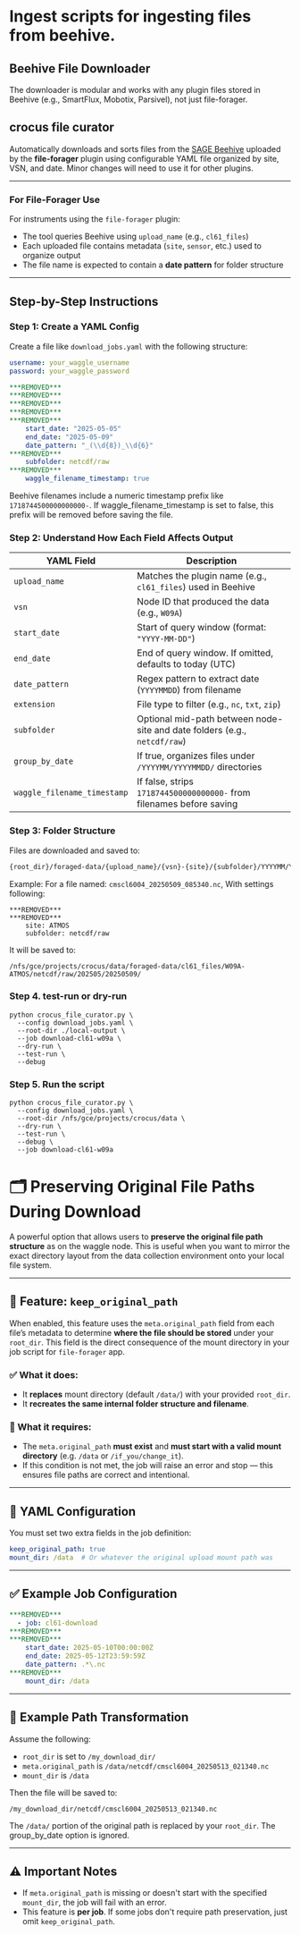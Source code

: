 # Ingest scripts for ingesting files from beehive.


## Beehive File Downloader
The downloader is modular and works with any plugin files stored in Beehive (e.g., SmartFlux, Mobotix, Parsivel), not just file-forager.

## crocus file curator
Automatically downloads and sorts files from the [SAGE Beehive](https://sagecontinuum.org) uploaded by the **file-forager** plugin using configurable YAML file organized by site, VSN, and date.
Minor changes will need to use it for other plugins.

---

### For File-Forager Use
For instruments using the `file-forager` plugin:
- The tool queries Beehive using `upload_name` (e.g., `cl61_files`)
- Each uploaded file contains metadata (`site`, `sensor`, etc.) used to organize output
- The file name is expected to contain a **date pattern** for folder structure

---

## Step-by-Step Instructions

### Step 1: Create a YAML Config

Create a file like `download_jobs.yaml` with the following structure:

```yaml
username: your_waggle_username
password: your_waggle_password

***REMOVED***
***REMOVED***
***REMOVED***
***REMOVED***
***REMOVED***
    start_date: "2025-05-05"
    end_date: "2025-05-09"
    date_pattern: "_(\\d{8})_\\d{6}"
***REMOVED***
    subfolder: netcdf/raw
***REMOVED***
    waggle_filename_timestamp: true
```
Beehive filenames include a numeric timestamp prefix like `1718744500000000000-`.
If waggle_filename_timestamp is set to false, this prefix will be removed before saving the file.

### Step 2: Understand How Each Field Affects Output
| YAML Field      | Description                                                               |
| --------------- | ------------------------------------------------------------------------- |
| `upload_name`   | Matches the plugin name (e.g., `cl61_files`) used in Beehive              |
| `vsn`           | Node ID that produced the data (e.g., `W09A`)                             |
| `start_date`    | Start of query window (format: `"YYYY-MM-DD"`)                            |
| `end_date`      | End of query window. If omitted, defaults to today (UTC)                                                        |
| `date_pattern`  | Regex pattern to extract date (`YYYYMMDD`) from filename                  |
| `extension`     | File type to filter (e.g., `nc`, `txt`, `zip`)                            |
| `subfolder`     | Optional mid-path between node-site and date folders (e.g., `netcdf/raw`) |
| `group_by_date` | If true, organizes files under `/YYYYMM/YYYYMMDD/` directories            |
| `waggle_filename_timestamp` | If false, strips `1718744500000000000-` from filenames before saving |



### Step 3: Folder Structure
Files are downloaded and saved to:
```bash
{root_dir}/foraged-data/{upload_name}/{vsn}-{site}/{subfolder}/YYYYMM/YYYYMMDD/
```

Example: For a file named: `cmscl6004_20250509_085340.nc`, With settings following:

```
***REMOVED***
***REMOVED***
    site: ATMOS
    subfolder: netcdf/raw
```
It will be saved to:
```
/nfs/gce/projects/crocus/data/foraged-data/cl61_files/W09A-ATMOS/netcdf/raw/202505/20250509/
```

### Step 4. test-run or dry-run

```
python crocus_file_curator.py \
  --config download_jobs.yaml \
  --root-dir ./local-output \
  --job download-cl61-w09a \
  --dry-run \
  --test-run \
  --debug
```


### Step 5. Run the script
```
python crocus_file_curator.py \
  --config download_jobs.yaml \
  --root-dir /nfs/gce/projects/crocus/data \
  --dry-run \
  --test-run \
  --debug \
  --job download-cl61-w09a
```

# 🗂 Preserving Original File Paths During Download

A powerful option that allows users to **preserve the original file path structure** as on the waggle node. This is useful when you want to mirror the exact directory layout from the data collection environment onto your local file system.

---

## 🔧 Feature: `keep_original_path`

When enabled, this feature uses the `meta.original_path` field from each file’s metadata to determine **where the file should be stored** under your `root_dir`.
This field is the direct consequence of the mount directory in your job script for  `file-forager` app.

### ✅ What it does:
- It **replaces** mount directory (default `/data/`) with your provided `root_dir`.
- It **recreates the same internal folder structure and filename**.

### 🚫 What it requires:
- The `meta.original_path` **must exist** and **must start with a valid mount directory** (e.g. `/data` or `/if_you/change_it`).
- If this condition is not met, the job will raise an error and stop — this ensures file paths are correct and intentional.

---

## 🔧 YAML Configuration

You must set two extra fields in the job definition:

```yaml
keep_original_path: true
mount_dir: /data  # Or whatever the original upload mount path was
```

---

## ✅ Example Job Configuration

```yaml
***REMOVED***
  - job: cl61-download
***REMOVED***
***REMOVED***
    start_date: 2025-05-10T00:00:00Z
    end_date: 2025-05-12T23:59:59Z
    date_pattern: .*\.nc
***REMOVED***
    mount_dir: /data
```

---

## 📁 Example Path Transformation

Assume the following:

- `root_dir` is set to `/my_download_dir/`
- `meta.original_path` is `/data/netcdf/cmscl6004_20250513_021340.nc`
- `mount_dir` is `/data`

Then the file will be saved to:

```
/my_download_dir/netcdf/cmscl6004_20250513_021340.nc
```

The `/data/` portion of the original path is replaced by your `root_dir`.
The group_by_date option is ignored.

---

## ⚠️ Important Notes

- If `meta.original_path` is missing or doesn't start with the specified `mount_dir`, the job will fail with an error.
- This feature is **per job**. If some jobs don't require path preservation, just omit `keep_original_path`.

